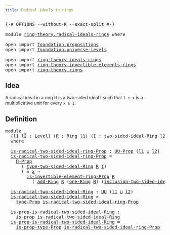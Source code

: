```yaml
---
title: Radical ideals in rings
---
```


<pre class="Agda"><a id="49" class="Symbol">{-#</a> <a id="53" class="Keyword">OPTIONS</a> <a id="61" class="Pragma">--without-K</a> <a id="73" class="Pragma">--exact-split</a> <a id="87" class="Symbol">#-}</a>

<a id="92" class="Keyword">module</a> <a id="99" href="ring-theory.radical-ideals-rings.html" class="Module">ring-theory.radical-ideals-rings</a> <a id="132" class="Keyword">where</a>

<a id="139" class="Keyword">open</a> <a id="144" class="Keyword">import</a> <a id="151" href="foundation.propositions.html" class="Module">foundation.propositions</a>
<a id="175" class="Keyword">open</a> <a id="180" class="Keyword">import</a> <a id="187" href="foundation.universe-levels.html" class="Module">foundation.universe-levels</a>

<a id="215" class="Keyword">open</a> <a id="220" class="Keyword">import</a> <a id="227" href="ring-theory.ideals-rings.html" class="Module">ring-theory.ideals-rings</a>
<a id="252" class="Keyword">open</a> <a id="257" class="Keyword">import</a> <a id="264" href="ring-theory.invertible-elements-rings.html" class="Module">ring-theory.invertible-elements-rings</a>
<a id="302" class="Keyword">open</a> <a id="307" class="Keyword">import</a> <a id="314" href="ring-theory.rings.html" class="Module">ring-theory.rings</a>
</pre>
## Idea

A radical ideal in a ring R is a two-sided ideal I such that `1 + x` is a multiplicative unit for every `x ∈ I`.

## Definition

<pre class="Agda"><a id="483" class="Keyword">module</a> <a id="490" href="ring-theory.radical-ideals-rings.html#490" class="Module">_</a>
  <a id="494" class="Symbol">{</a><a id="495" href="ring-theory.radical-ideals-rings.html#495" class="Bound">l1</a> <a id="498" href="ring-theory.radical-ideals-rings.html#498" class="Bound">l2</a> <a id="501" class="Symbol">:</a> <a id="503" href="Agda.Primitive.html#597" class="Postulate">Level</a><a id="508" class="Symbol">}</a> <a id="510" class="Symbol">(</a><a id="511" href="ring-theory.radical-ideals-rings.html#511" class="Bound">R</a> <a id="513" class="Symbol">:</a> <a id="515" href="ring-theory.rings.html#2551" class="Function">Ring</a> <a id="520" href="ring-theory.radical-ideals-rings.html#495" class="Bound">l1</a><a id="522" class="Symbol">)</a> <a id="524" class="Symbol">(</a><a id="525" href="ring-theory.radical-ideals-rings.html#525" class="Bound">I</a> <a id="527" class="Symbol">:</a> <a id="529" href="ring-theory.ideals-rings.html#5897" class="Function">two-sided-ideal-Ring</a> <a id="550" href="ring-theory.radical-ideals-rings.html#498" class="Bound">l2</a> <a id="553" href="ring-theory.radical-ideals-rings.html#511" class="Bound">R</a><a id="554" class="Symbol">)</a>
  <a id="558" class="Keyword">where</a>
  
  <a id="569" href="ring-theory.radical-ideals-rings.html#569" class="Function">is-radical-two-sided-ideal-ring-Prop</a> <a id="606" class="Symbol">:</a> <a id="608" href="foundation-core.propositions.html#1380" class="Function">UU-Prop</a> <a id="616" class="Symbol">(</a><a id="617" href="ring-theory.radical-ideals-rings.html#495" class="Bound">l1</a> <a id="620" href="Agda.Primitive.html#810" class="Primitive Operator">⊔</a> <a id="622" href="ring-theory.radical-ideals-rings.html#498" class="Bound">l2</a><a id="624" class="Symbol">)</a>
  <a id="628" href="ring-theory.radical-ideals-rings.html#569" class="Function">is-radical-two-sided-ideal-ring-Prop</a> <a id="665" class="Symbol">=</a>
    <a id="671" href="foundation-core.propositions.html#6681" class="Function">Π-Prop</a>
      <a id="684" class="Symbol">(</a> <a id="686" href="ring-theory.ideals-rings.html#6366" class="Function">type-two-sided-ideal-Ring</a> <a id="712" href="ring-theory.radical-ideals-rings.html#511" class="Bound">R</a> <a id="714" href="ring-theory.radical-ideals-rings.html#525" class="Bound">I</a><a id="715" class="Symbol">)</a>
      <a id="723" class="Symbol">(</a> <a id="725" class="Symbol">λ</a> <a id="727" href="ring-theory.radical-ideals-rings.html#727" class="Bound">x</a> <a id="729" class="Symbol">→</a>
        <a id="739" href="ring-theory.invertible-elements-rings.html#1321" class="Function">is-invertible-element-ring-Prop</a> <a id="771" href="ring-theory.radical-ideals-rings.html#511" class="Bound">R</a>
          <a id="783" class="Symbol">(</a> <a id="785" href="ring-theory.rings.html#3153" class="Function">add-Ring</a> <a id="794" href="ring-theory.radical-ideals-rings.html#511" class="Bound">R</a> <a id="796" class="Symbol">(</a><a id="797" href="ring-theory.rings.html#8018" class="Function">one-Ring</a> <a id="806" href="ring-theory.radical-ideals-rings.html#511" class="Bound">R</a><a id="807" class="Symbol">)</a> <a id="809" class="Symbol">(</a><a id="810" href="ring-theory.ideals-rings.html#6487" class="Function">inclusion-two-sided-ideal-Ring</a> <a id="841" href="ring-theory.radical-ideals-rings.html#511" class="Bound">R</a> <a id="843" href="ring-theory.radical-ideals-rings.html#525" class="Bound">I</a> <a id="845" href="ring-theory.radical-ideals-rings.html#727" class="Bound">x</a><a id="846" class="Symbol">)))</a>

  <a id="853" href="ring-theory.radical-ideals-rings.html#853" class="Function">is-radical-two-sided-ideal-Ring</a> <a id="885" class="Symbol">:</a> <a id="887" href="foundation-core.universe-levels.html#222" class="Primitive">UU</a> <a id="890" class="Symbol">(</a><a id="891" href="ring-theory.radical-ideals-rings.html#495" class="Bound">l1</a> <a id="894" href="Agda.Primitive.html#810" class="Primitive Operator">⊔</a> <a id="896" href="ring-theory.radical-ideals-rings.html#498" class="Bound">l2</a><a id="898" class="Symbol">)</a>
  <a id="902" href="ring-theory.radical-ideals-rings.html#853" class="Function">is-radical-two-sided-ideal-Ring</a> <a id="934" class="Symbol">=</a>
    <a id="940" href="foundation-core.propositions.html#1482" class="Function">type-Prop</a> <a id="950" href="ring-theory.radical-ideals-rings.html#569" class="Function">is-radical-two-sided-ideal-ring-Prop</a>

  <a id="990" href="ring-theory.radical-ideals-rings.html#990" class="Function">is-prop-is-radical-two-sided-ideal-Ring</a> <a id="1030" class="Symbol">:</a>
    <a id="1036" href="foundation-core.propositions.html#1296" class="Function">is-prop</a> <a id="1044" href="ring-theory.radical-ideals-rings.html#853" class="Function">is-radical-two-sided-ideal-Ring</a>
  <a id="1078" href="ring-theory.radical-ideals-rings.html#990" class="Function">is-prop-is-radical-two-sided-ideal-Ring</a> <a id="1118" class="Symbol">=</a>
    <a id="1124" href="foundation-core.propositions.html#1549" class="Function">is-prop-type-Prop</a> <a id="1142" href="ring-theory.radical-ideals-rings.html#569" class="Function">is-radical-two-sided-ideal-ring-Prop</a>
</pre>